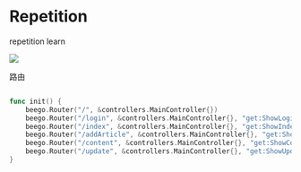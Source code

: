 # Repetition
repetition learn

![](E:\GOPATH\src\repetition\images\1563538273(1).jpg)

路由

```go

func init() {
	beego.Router("/", &controllers.MainController{})
	beego.Router("/login", &controllers.MainController{}, "get:ShowLogin;post:HandleLogin")
	beego.Router("/index", &controllers.MainController{}, "get:ShowIndex")
	beego.Router("/addArticle", &controllers.MainController{}, "get:ShowAdd;post:HandleAdd")
	beego.Router("/content", &controllers.MainController{}, "get:ShowContent;post:HandleContent")
	beego.Router("/update", &controllers.MainController{}, "get:ShowUpdate;post:HandleUpdate")
}
```

